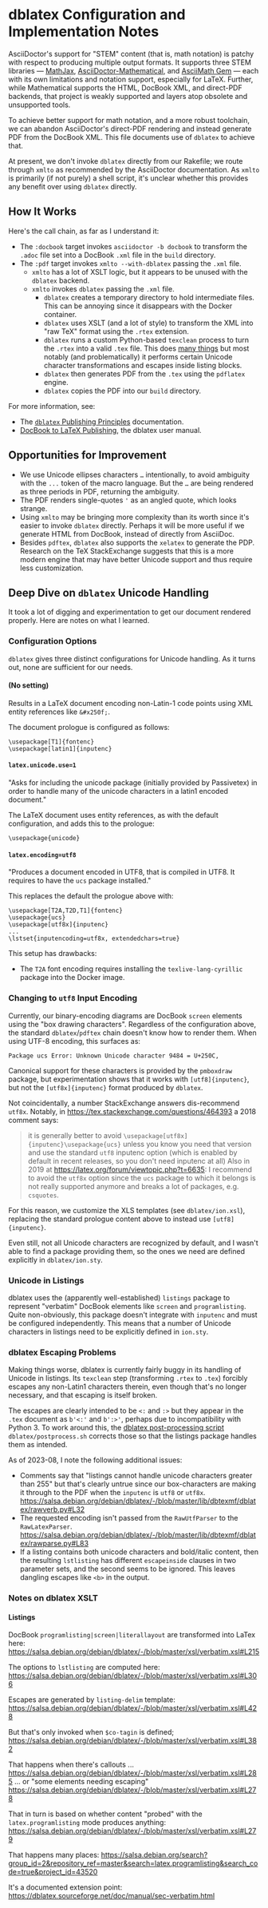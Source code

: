 # dblatex Configuration and Implementation Notes

AsciiDoctor's support for "STEM" content (that is, math notation) is patchy
with respect to producing multiple output formats.  It supports three STEM
libraries — [MathJax][], [AsciiDoctor-Mathematical][ADM], and [AsciiMath Gem][] —
each with its own limitations and notation support, especially for LaTeX.
Further, while Mathematical supports the HTML, DocBook XML, and direct-PDF 
backends, that project is weakly supported and layers atop obsolete and
unsupported tools.

To achieve better support for math notation, and a more robust toolchain, we can
abandon AsciiDoctor's direct-PDF rendering and instead generate PDF from the
DocBook XML.  This file documents use of `dblatex` to achieve that.

At present, we don't invoke `dblatex` directly from our Rakefile; we route
through `xmlto` as recommended by the AsciiDoctor documentation.  As `xmlto` is
primarily (if not purely) a shell script, it's unclear whether this provides any
benefit over using `dblatex` directly.


## How It Works

Here's the call chain, as far as I understand it:

  * The `:docbook` target invokes `asciidoctor -b docbook` to transform the
    `.adoc` file set into a DocBook `.xml` file in the `build` directory. 
  * The `:pdf` target invokes `xmlto --with-dblatex` passing the `.xml` file.
    * `xmlto` has a lot of XSLT logic, but it appears to be unused with the
        `dblatex` backend.
    * `xmlto` invokes `dblatex` passing the `.xml` file.
      * `dblatex` creates a temporary directory to hold intermediate files. 
        This can be annoying since it disappears with the Docker container.
      * `dblatex` uses XSLT (and a lot of style) to transform the XML into
        "raw TeX" format using the `.rtex` extension.
      * `dblatex` runs a custom Python-based `texclean` process to turn the 
        `.rtex` into a valid `.tex` file.  This does [many things][dbl-process]
        but most notably (and problematically) it performs certain Unicode
        character transformations and escapes inside listing blocks.
      * `dblatex` then generates PDF from the `.tex` using the `pdflatex`
        engine.
      * `dblatex` copies the PDF into our `build` directory.

For more information, see:
  * The [`dblatex` Publishing Principles][dbl-process] documentation.
  * [DocBook to LaTeX Publishing][dbl-pdf], the dblatex user manual.


## Opportunities for Improvement

* We use Unicode ellipses characters `…` intentionally, to avoid ambiguity with 
  the `...` token of the macro language.  But the `…` are being rendered as
  three periods in PDF, returning the ambiguity.
* The PDF renders single-quotes `'` as an angled quote, which looks strange.
* Using `xmlto` may be bringing more complexity than its worth since it's easier
  to invoke `dblatex` directly.  Perhaps it will be more useful if we 
  generate HTML from DocBook, instead of directly from AsciiDoc.
* Besides `pdftex`, `dblatex` also supports the `xelatex` to generate the PDP.
  Research on the TeX StackExchange suggests that this is a more modern engine
  that may have better Unicode support and thus require less customization.


## Deep Dive on `dblatex` Unicode Handling

It took a lot of digging and experimentation to get our document rendered 
properly.  Here are notes on what I learned.


### Configuration Options

`dblatex` gives three distinct configurations for Unicode handling.
As it turns out, none are sufficient for our needs.

#### (No setting)

Results in a LaTeX document encoding non-Latin-1 code points using XML entity
references like `&#x250f;`.

The document prologue is configured as follows:

```
\usepackage[T1]{fontenc}
\usepackage[latin1]{inputenc}
```

#### `latex.unicode.use=1`

"Asks for including the unicode package (initially provided by Passivetex) in
order to handle many of the unicode characters in a latin1 encoded document."

The LaTeX document uses entity references, as with the default configuration,
and adds this to the prologue:

```
\usepackage{unicode}
```

#### `latex.encoding=utf8`

"Produces a document encoded in UTF8, that is compiled in UTF8. It requires to
have the `ucs` package installed."

This replaces the default the prologue above with:

```
\usepackage[T2A,T2D,T1]{fontenc}
\usepackage{ucs}
\usepackage[utf8x]{inputenc}
...
\lstset{inputencoding=utf8x, extendedchars=true}
```

This setup has drawbacks:

* The `T2A` font encoding requires installing the `texlive-lang-cyrillic`
  package into the Docker image.

    
### Changing to `utf8` Input Encoding

Currently, our binary-encoding diagrams are DocBook `screen` elements using the
"box drawing characters".  Regardless of the configuration above, the standard
`dblatex`/`pdftex` chain doesn't know how to render them.
When using UTF-8 encoding, this surfaces as:
```
Package ucs Error: Unknown Unicode character 9484 = U+250C,
```

Canonical support for these characters is provided by the `pmboxdraw` package, 
but experimentation shows that it works with `[utf8]{inputenc}`, but not the
`[utf8x]{inputenc}` format produced by `dblatex`.

Not coincidentally, a number StackExchange answers dis-recommend `utf8x`.
Notably, in https://tex.stackexchange.com/questions/464393 a 2018 comment says:
> it is generally better to avoid `\usepackage[utf8x]{inputenc}\usepackage{ucs}`
> unless you know you need that version and use the standard `utf8` inputenc
> option (which is enabled by default in recent releases, so you don't need
> inputenc at all)
Also in 2019 at https://latex.org/forum/viewtopic.php?t=6635:
> I recommend to avoid the `utf8x` option since the `ucs` package to which it
> belongs is not really supported anymore and breaks a lot of packages,
> e.g. `csquotes`.

For this reason, we customize the XLS templates (see `dblatex/ion.xsl`),
replacing the standard prologue content above to instead use `[utf8]{inputenc}`.

Even still, not all Unicode characters are recognized by default, and I wasn't
able to find a package providing them, so the ones we need are defined
explicitly in `dblatex/ion.sty`.


### Unicode in Listings

dblatex uses the (apparently well-established) `listings` package to represent
"verbatim" DocBook elements like `screen` and `programlisting`.
Quite non-obviously, this package doesn't integrate with `inputenc` and must be
configured independently.  This means that a number of Unicode characters in
listings need to be explicitly defined in `ion.sty`.


### dblatex Escaping Problems

Making things worse, dblatex is currently fairly buggy in its handling of
Unicode in listings.  Its `texclean` step (transforming `.rtex` to `.tex`)
forcibly escapes any non-Latin1 characters therein, even though that's no longer
necessary, and that escaping is itself broken.

The escapes are clearly intended to be `<:` and `:>` but they appear in the
`.tex` document as `b'<:'` and `b':>'`, perhaps due to incompatibility with
Python 3.  To work around this, the [dblatex post-processing script][dbl-postprocess]
`dblatex/postprocess.sh` corrects those so that the listings package handles
them as intended.

As of 2023-08, I note the following additional issues:
* Comments say that "listings cannot handle unicode characters greater than 255"
  but that's clearly untrue since our box-characters are making it through to
  the PDF when the `inputenc` is `utf8` or `utf8x`.
  https://salsa.debian.org/debian/dblatex/-/blob/master/lib/dbtexmf/dblatex/rawverb.py#L32
* The requested encoding isn't passed from the `RawUtfParser` to the
  `RawLatexParser`.
  https://salsa.debian.org/debian/dblatex/-/blob/master/lib/dbtexmf/dblatex/rawparse.py#L83
* If a listing contains both unicode characters and bold/italic content, then
  the resulting `lstlisting` has different `escapeinside` clauses in two 
  parameter sets, and the second seems to be ignored. This leaves dangling 
  escapes like `<b>` in the output.


### Notes on dblatex XSLT

#### Listings

DocBook `programlisting|screen|literallayout` are transformed into LaTex here:
https://salsa.debian.org/debian/dblatex/-/blob/master/xsl/verbatim.xsl#L215

The options to `lstlisting` are computed here:
https://salsa.debian.org/debian/dblatex/-/blob/master/xsl/verbatim.xsl#L306

Escapes are generated by `listing-delim` template:
https://salsa.debian.org/debian/dblatex/-/blob/master/xsl/verbatim.xsl#L428

But that's only invoked when `$co-tagin` is defined;
https://salsa.debian.org/debian/dblatex/-/blob/master/xsl/verbatim.xsl#L382

That happens when there's callouts <co> ...
https://salsa.debian.org/debian/dblatex/-/blob/master/xsl/verbatim.xsl#L285
... or "some elements needing escaping"
https://salsa.debian.org/debian/dblatex/-/blob/master/xsl/verbatim.xsl#L278

That in turn is based on whether content "probed" with the
`latex.programlisting` mode produces anything:
https://salsa.debian.org/debian/dblatex/-/blob/master/xsl/verbatim.xsl#L279

That happens many places:
https://salsa.debian.org/search?group_id=2&repository_ref=master&search=latex.programlisting&search_code=true&project_id=43520

It's a documented extension point:
https://dblatex.sourceforge.net/doc/manual/sec-verbatim.html


[ADM]:             https://docs.asciidoctor.org/asciidoctor/latest/stem/mathematical/
[AsciiMath Gem]:   https://docs.asciidoctor.org/asciidoctor/latest/stem/asciimath-gem/
[MathJax]:         https://docs.asciidoctor.org/asciidoctor/latest/stem/mathjax/
[dbl-pdf]:         https://sources.debian.org/src/dblatex/0.3.12py3-1/docs/manual.pdf
[dbl-postprocess]: https://dblatex.sourceforge.net/doc/manual/sec-texpost.html
[dbl-process]:     https://dblatex.sourceforge.net/doc/manual/ch01s05.html
